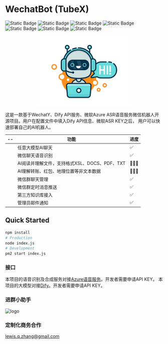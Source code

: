 # WechatBot (TubeX)

![Static Badge](https://img.shields.io/badge/21.0%2B-x?style=flat&logo=Node.js&logoColor=green&label=Node.js&color=green)
![Static Badge](https://img.shields.io/badge/1.20.0%2B-x?style=flat&logo=Wechat&logoColor=green&label=WechatY&color=green)
![Static Badge](https://img.shields.io/badge/1.14%2B-x?style=flat&logo=github&logoColor=whitee&label=wechat4u&color=orange)
![Static Badge](https://img.shields.io/badge/v3-x?style=flat&logo=github&logoColor=white&label=silk-v3-decoder&color=purple)
![Static Badge](https://img.shields.io/badge/6.1.1-x?style=flat&logo=ffmpeg&logoColor=orange&label=ffmpeg&color=orange)
![Static Badge](https://img.shields.io/badge/cognitiveservices_speech-x?style=flat&logo=microsoft&logoColor=blue&label=Azure&color=blue)
![Static Badge](https://img.shields.io/badge/Doubao-x?style=flat&logo=Dify&logoColor=white&label=Dify&color=darkgreen)

<div align="center">
<img src="public/bot.jpg" alt="logo" width="300"/>
</div>

这是一款基于WechatY、Dify API服务、微软Azure ASR语音服务微信机器人开源项目。用户在配置文件中填入Dify API信息、微软ASR KEY之后，
用户可以快速部署自己的AI机器人。

|--|功能|进度|
|--|--|--|
||任意大模型AI聊天|✅|
||微信聊天语音识别|✅|
||AI阅读并理解文件，支持格式XSL、DOCS、PDF、TXT|🏃🏻‍♀️|
||AI理解转账、红包、地理位置等非文本数据|🏃🏻‍♀️|
||微信群聊天管理|✅|
||微信群定时消息推送|✅|
||第三方知识库接入|✅|
||管理员邮件通知|✅|


## Quick Started

```bash
npm install
# Production
node index.js
# Development
pm2 start index.js
```

### 接口

本项目的语音识别及合成服务对接[Azure语音服务](https://azure.microsoft.com/zh-cn/free/ai-services/)。开发者需要申请API KEY。
本项目的大模型对接[Dify](https://dify.ai)。开发者需要申请API KEY。

### 进群小助手

<img src="https://www.tubex.chat/service.jpg" alt="logo" width="300"/>

### 定制化商务合作

lewis.q.zhang@gmail.com